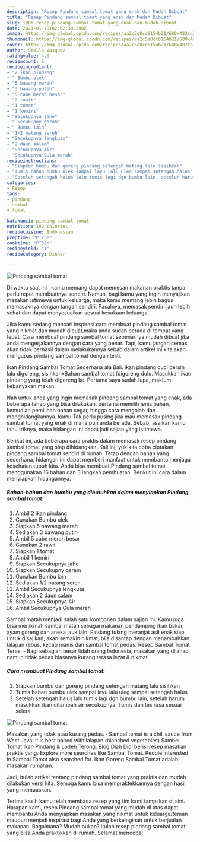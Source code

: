 ```yaml
---
description: "Resep Pindang sambal tomat yang enak dan Mudah Dibuat"
title: "Resep Pindang sambal tomat yang enak dan Mudah Dibuat"
slug: 1086-resep-pindang-sambal-tomat-yang-enak-dan-mudah-dibuat
date: 2021-01-18T02:02:30.298Z
image: https://img-global.cpcdn.com/recipes/aa2c5e8cc6154b21/680x482cq70/pindang-sambal-tomat-foto-resep-utama.jpg
thumbnail: https://img-global.cpcdn.com/recipes/aa2c5e8cc6154b21/680x482cq70/pindang-sambal-tomat-foto-resep-utama.jpg
cover: https://img-global.cpcdn.com/recipes/aa2c5e8cc6154b21/680x482cq70/pindang-sambal-tomat-foto-resep-utama.jpg
author: Stella Vasquez
ratingvalue: 4.6
reviewcount: 6
recipeingredient:
- "2 ikan pindang"
- " Bumbu ulek"
- "5 bawang merah"
- "3 bawang putih"
- "5 cabe merah besar"
- "2 rawit"
- "1 tomat"
- "1 kemiri"
- "Secukupnya jahe"
- " Secukupny garam"
- " Bumbu lain"
- "1/2 batang sereh"
- "Secukupnya lengkuas"
- "2 daun salam"
- "Secukupnya Air"
- "Secukupnya Gula merah"
recipeinstructions:
- "Siapkan bumbu dan goreng pindang setengah matang lalu sisihkan"
- "Tumis bahan bumbu ulek sampai layu lalu uleg sampai setengah halus"
- "Setelah setengah halus lalu tumis lagi dgn bumbu lain, setelah harum masukkan ikan ditambah air secukupnya. Tumis dan tes rasa sesuai selera"
categories:
- Resep
tags:
- pindang
- sambal
- tomat

katakunci: pindang sambal tomat 
nutrition: 182 calories
recipecuisine: Indonesian
preptime: "PT25M"
cooktime: "PT32M"
recipeyield: "1"
recipecategory: Dinner

---
```



![Pindang sambal tomat](https://img-global.cpcdn.com/recipes/aa2c5e8cc6154b21/680x482cq70/pindang-sambal-tomat-foto-resep-utama.jpg)

Di waktu  saat ini , kamu memang dapat memesan makanan praktis tanpa perlu repot membuatnya sendiri. Namun, bagi kamu yang ingin menyajikan masakan istimewa untuk keluarga, maka kamu memang lebih bagus memasaknya dengan tangan sendiri. Pasalnya, memasak sendiri jauh lebih sehat dan dapat menyesuaikan sesuai kesukaan keluarga.

Jika kamu sedang mencari inspirasi cara membuat pindang sambal tomat yang nikmat dan mudah dibuat,maka anda sudah berada di tempat yang tepat. Cara membuat pindang sambal tomat  sebenarnya mudah dibuat jika anda mengerjakannya dengan cara yang benar. Tapi, kamu jangan cemas akan tidak berhasil dalam melakukannya 
sebab dalam artikel ini kita akan mengupas pindang sambal tomat dengan teliti.  

Ikan Pindang Sambal Tomat Sederhana ala Bali. ikan pindang cuci bersih lalu digoreng, sisihkan•Bahan sambal tomat (digoreng dulu. Masukkan ikan pindang yang telah digoreng ke. Pertama saya sudah lupa, maklum kebanyakan makan.

Nah untuk anda yang ingin memasak pindang sambal tomat yang enak, ada beberapa tahap yang bisa dilakukan, pertama memilih jenis bahan, kemudian pemilihan bahan segar, hingga cara mengolah dan menghidangkannya. kamu Tak perlu pusing jika mau memasak pindang sambal tomat yang enak di mana pun anda berada. Sebab, asalkan kamu  tahu triknya, maka hidangan ini dapat jadi sajian yang istimewa.

Berikut ini, ada beberapa cara praktis  dalam memasak resep pindang sambal tomat yang siap dihidangkan. Kali ini, yuk kita coba ciptakan pindang sambal tomat sendiri di rumah. Tetap dengan bahan yang sederhana, hidangan ini dapat memberi manfaat untuk membantu menjaga kesehatan tubuh kita. Anda bisa membuat Pindang sambal tomat menggunakan 16 bahan dan 3 langkah pembuatan. Berikut ini cara dalam menyiapkan hidangannya.

<!--inarticleads1-->

##### Bahan-bahan dan bumbu yang dibutuhkan dalam menyiapkan Pindang sambal tomat:

1. Ambil 2 ikan pindang
1. Gunakan  Bumbu ulek
1. Siapkan 5 bawang merah
1. Sediakan 3 bawang putih
1. Ambil 5 cabe merah besar
1. Gunakan 2 rawit
1. Siapkan 1 tomat
1. Ambil 1 kemiri
1. Siapkan Secukupnya jahe
1. Siapkan  Secukupny garam
1. Gunakan  Bumbu lain
1. Sediakan 1/2 batang sereh
1. Ambil Secukupnya lengkuas
1. Sediakan 2 daun salam
1. Siapkan Secukupnya Air
1. Ambil Secukupnya Gula merah


Sambal matah menjadi salah satu komponen dalam sajian ini. Kamu juga bisa menikmati sambal matah sebagai makanan pendamping ikan bakar, ayam goreng dan aneka lauk lain. Pindang tulang meranjat asli enak siap untuk disajikan, akan semakin nikmat, bila disantap dengan menambahkan lalapan rebus, kecap manis dan sambal tomat pedas. Resep Sambal Tomat Terasi - Bagi sebagian besar lidah orang Indonesia, masakan yang dilahap namun tidak pedas biasanya kurang terasa lezat &amp; nikmat. 

<!--inarticleads2-->

##### Cara membuat Pindang sambal tomat:

1. Siapkan bumbu dan goreng pindang setengah matang lalu sisihkan
1. Tumis bahan bumbu ulek sampai layu lalu uleg sampai setengah halus
1. Setelah setengah halus lalu tumis lagi dgn bumbu lain, setelah harum masukkan ikan ditambah air secukupnya. Tumis dan tes rasa sesuai selera
<img src="//assets-global.cpcdn.com/assets/icons/button_play-2c75c40dde080a61004c1f40b05d8f140eaff45d7e9e6481dc71c63d2e7c4909.png" alt="Pindang sambal tomat">

Masakan yang tidak atau kurang pedas. · Sambal tomat is a chili sauce from West Java, it is best paired with lalapan (blanched vegetables) Sambel Tomat Ikan Pindang &amp; Lodeh Terong. Blog Diah Didi berisi resep masakan praktis yang. Explore more searches like Sambal Tomat. People interested in Sambal Tomat also searched for. Ikan Goreng Sambal Tomat adalah masakan rumahan. 

Jadi, itulah artikel tentang  pindang sambal tomat  yang praktis dan mudah dilakukan versi kita. Semoga kamu bisa mempraktekkannya dengan hasil yang memuaskan. 

Terima kasih kamu telah membaca resep yang tim kami tampilkan di sini. Harapan kami, resep  Pindang sambal tomat yang mudah di atas dapat membantu Anda menyiapkan masakan yang nikmat untuk keluarga/teman maupun menjadi inspirasi bagi Anda yang berkeinginan untuk berjualan makanan. Bagaimana? Mudah bukan? Itulah resep pindang sambal tomat yang bisa Anda praktikkan di rumah. Selamat mencoba!

